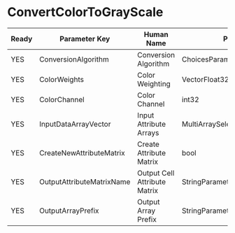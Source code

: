 # ConvertColorToGrayScale #

| Ready | Parameter Key | Human Name | Parameter Type | Parameter Class |
|-------|---------------|------------|-----------------|----------------|
| YES | ConversionAlgorithm | Conversion Algorithm | ChoicesParameter::ValueType | ChoicesParameter |
| YES | ColorWeights | Color Weighting | VectorFloat32Parameter::ValueType | VectorFloat32Parameter |
| YES | ColorChannel | Color Channel | int32 | Int32Parameter |
| YES | InputDataArrayVector | Input Attribute Arrays | MultiArraySelectionParameter::ValueType | MultiArraySelectionParameter |
| YES | CreateNewAttributeMatrix | Create Attribute Matrix | bool | BoolParameter |
| YES | OutputAttributeMatrixName | Output Cell Attribute Matrix | StringParameter::ValueType | StringParameter |
| YES | OutputArrayPrefix | Output Array Prefix | StringParameter::ValueType | StringParameter |
